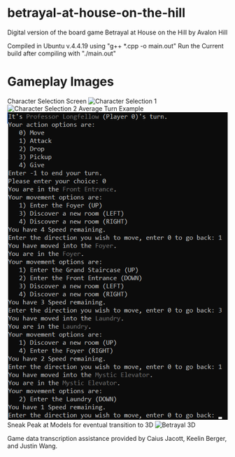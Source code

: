 # betrayal-at-house-on-the-hill
Digital version of the board game Betrayal at House on the Hill by Avalon Hill

Compiled in Ubuntu v.4.4.19 using "g++ \*.cpp -o main.out"
Run the Current build after compiling with "./main.out"

# Gameplay Images
Character Selection Screen
![Character Selection 1](/images/characterSelection1.png)
![Character Selection 2](/images/characterSelection2.png)
Average Turn Example
![Turn](/images/turnText.png)
Sneak Peak at Models for eventual transition to 3D
![Betrayal 3D](/images/betrayal3d.png)

Game data transcription assistance provided by Caius Jacott, Keelin Berger, and Justin Wang.
